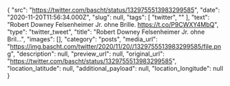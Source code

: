 {
  "src": "https://twitter.com/bascht/status/1329755513983299585",
  "date": "2020-11-20T11:56:34.000Z",
  "slug": null,
  "tags": [
    "twitter",
    ""
  ],
  "text": "Robert Downey Felsenheimer Jr. ohne Brille. https://t.co/P9CWXY4MbQ",
  "type": "twitter_tweet",
  "title": "Robert Downey Felsenheimer Jr. ohne Bril…",
  "images": [],
  "category": "posts",
  "media_url": "https://img.bascht.com/twitter/2020/11/20//1329755513983299585/file.png",
  "description": null,
  "preview_url": null,
  "original_url": "https://twitter.com/bascht/status/1329755513983299585",
  "location_latitude": null,
  "additional_payload": null,
  "location_longitude": null
}